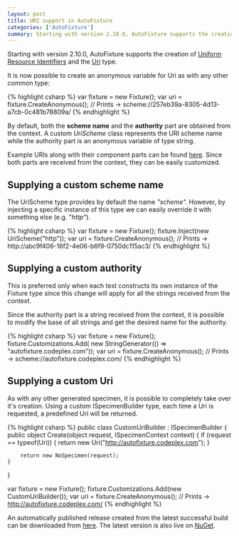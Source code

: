 ```yaml
---
layout: post
title: URI support in AutoFixture
categories: ['AutoFixture']
summary: Starting with version 2.10.0, AutoFixture supports the creation of URIs.
---
```


<p>Starting with version 2.10.0, AutoFixture supports the creation of <a href="http://en.wikipedia.org/wiki/Uniform_resource_identifier" target="_blank" title="In computing, a uniform resource identifier (URI) is a string of characters used to identify a name or a resource. Such identification enables interaction with representations of the resource over a network (typically the World Wide Web) using specific protocols. Schemes specifying a concrete syntax and associated protocols define each URI.">Uniform Resource Identifiers</a>&#0160;and the <a href="http://msdn.microsoft.com/en-us/library/system.uri(v=vs.90).aspx" target="_blank" title="Provides an object representation of a uniform resource identifier (URI) and easy access to the parts of the URI.">Uri</a>&#0160;type.</p>
<p>It is now possible to create an anonymous variable for Uri as with any other common type:</p>

{% highlight csharp %}
var fixture = new Fixture();
var uri = fixture.CreateAnonymous<Uri>();
// Prints -> scheme://257eb39a-8305-4d13-a7cb-0c481b78809a/
{% endhighlight %}

<p>By default, both the <strong>scheme name</strong>&#0160;and the <strong>authority</strong>&#0160;part are obtained from the context. A custom&#0160;<em>UriScheme</em> class represents the URI scheme name while the authority&#0160;part is an anonymous variable of type string.</p>
<p>Example URIs along with their component parts can be found&#0160;<a href="http://en.wikipedia.org/wiki/URI_scheme#Examples" target="_blank">here</a>.&#0160;Since both parts are received from the context, they can be easily customized.</p>

## Supplying a custom scheme name

<p>The UriScheme type provides by default the name <em>&quot;scheme&quot;.</em>&#0160;However, by injecting a specific instance of this type we can easily override it with something else (e.g. &quot;<em>http&quot;</em>).</p>

{% highlight csharp %}
var fixture = new Fixture();
fixture.Inject(new UriScheme("http"));
var uri = fixture.CreateAnonymous<Uri>(); 
// Prints -> http://abc9f406-16f2-4e06-b6f9-0750dc115ac3/
{% endhighlight %}
    
## Supplying a custom authority

<p>This is preferred only when each test constructs its own instance of the Fixture type since this change will apply for all the strings received from the context.</p>

<p>Since the authority part is a string received from the context, it is possible to modify the base of all strings and get the desired name for the authority.</p>

{% highlight csharp %}
var fixture = new Fixture();
fixture.Customizations.Add(
    new StringGenerator(() => "autofixture.codeplex.com"));
var uri = fixture.CreateAnonymous<Uri>(); 
// Prints -> scheme://autofixture.codeplex.com/
{% endhighlight %}

## Supplying a custom Uri

<p>As with any other generated specimen, it is possible to completely take over it&#39;s creation. Using a custom&#0160;ISpecimenBuilder type, each time a Uri is requested, a predefined Uri will be returned.</p>

{% highlight csharp %}
public class CustomUriBuilder : ISpecimenBuilder
{
    public object Create(object request, ISpecimenContext context)
    {
        if (request == typeof(Uri))
        {
            return new Uri("http://autofixture.codeplex.com");
        }

        return new NoSpecimen(request);
    }
}

var fixture = new Fixture();
fixture.Customizations.Add(new CustomUriBuilder());
var uri = fixture.CreateAnonymous<Uri>(); 
// Prints -> http://autofixture.codeplex.com/
{% endhighlight %}

<p>An automatically published release created from the latest successful build can be downloaded from&#0160;<a href="http://autofixture.codeplex.com/releases/view/85801" target="_blank" title="AutoFixture - Downloads">here</a>.&#0160;The latest version is also live on&#0160;<a href="http://nuget.org/List/Packages/AutoFixture" target="_blank" title="AutoFixture - Package">NuGet</a>.</p>

